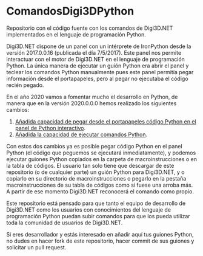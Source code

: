 # ComandosDigi3DPython

Repositorio con el código fuente con los comandos de Digi3D.NET implementados en el lenguaje de programación Python.

Digi3D.NET dispone de un panel con un intérprete de IronPython desde la versión 2017.0.0.16 (publicada el día 7/5/2017). Este panel nos 
permite interactuar con el motor de Digi3D.NET en el lenguaje de programación Python. La única manera de ejecutar un guión Python era abrir
el panel y teclear los comandos Python manualmente pues este panel permitía pegar información desde el portapapeles, pero al pegar no ejecutaba
el código recién pegado.

En el año 2020 vamos a fomentar mucho el desarrollo en Python, de manera que en la versión 2020.0.0.0 hemos realizado los siguientes cambios:

1. [Añadida capacidad de pegar desde el portapapeles código Python en el panel de Python interactivo](https://github.com/digi21/TareasDigi3D/issues/146).
2. [Añadida la capacidad de ejecutar comandos Python](https://github.com/digi21/TareasDigi3D/issues/147).

Con estos dos cambios ya es posible pegar código Python en el panel Python (el código que peguemos se ejecutará inmediatamente), y podemos ejecutar
guiones Python copiados en la carpeta de macroinstrucciones o en la tabla de códigos. El usuario tan solo tiene que descargar de este repositorio
(o de cualquier parte) un guión Python para Digi3D.NET, y o copiarlo en su directorio de macroinstrucciones o pegarlo en la pestaña macroinstrucciones
de su tabla de códigos como si fuese una arroba más. A partir de ese momento Digi3D.NET reconocerá el comando como propio.

Este repositorio está pensado para que tanto el equipo de desarrollo de Digi3D.NET como los usuarios con conocimientos del lenguaje de programación
Python puedan subir comandos para que los pueda utilizar toda la comunidad de usuarios de Digi3D.NET.

Si eres desarrollador y estás interesado en añadir aquí tus guiones Python, no dudes en hacer fork de este repositorio, hacer commit de sus
guiones y solicitar un pull request.

